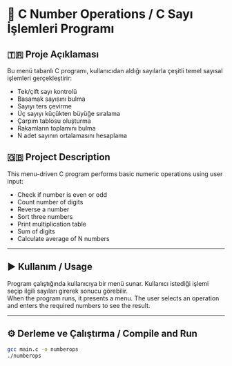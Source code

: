 # 🔢 C Number Operations / C Sayı İşlemleri Programı

## 🇹🇷 Proje Açıklaması

Bu menü tabanlı C programı, kullanıcıdan aldığı sayılarla çeşitli temel sayısal işlemleri gerçekleştirir:  
- Tek/çift sayı kontrolü  
- Basamak sayısını bulma  
- Sayıyı ters çevirme  
- Üç sayıyı küçükten büyüğe sıralama  
- Çarpım tablosu oluşturma  
- Rakamların toplamını bulma  
- N adet sayının ortalamasını hesaplama  

## 🇬🇧 Project Description

This menu-driven C program performs basic numeric operations using user input:  
- Check if number is even or odd  
- Count number of digits  
- Reverse a number  
- Sort three numbers  
- Print multiplication table  
- Sum of digits  
- Calculate average of N numbers  

---

## ▶️ Kullanım / Usage

Program çalıştığında kullanıcıya bir menü sunar. Kullanıcı istediği işlemi seçip ilgili sayıları girerek sonucu görebilir.  
When the program runs, it presents a menu. The user selects an operation and enters the required numbers to see the result.

---

## ⚙️ Derleme ve Çalıştırma / Compile and Run

```bash
gcc main.c -o numberops
./numberops

